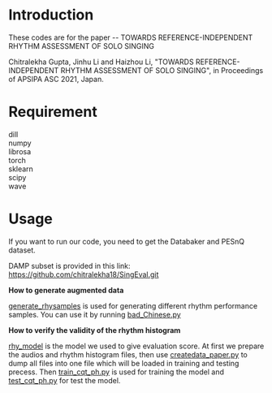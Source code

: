 # Introduction

These codes are for the paper -- TOWARDS REFERENCE-INDEPENDENT RHYTHM ASSESSMENT OF SOLO SINGING

Chitralekha Gupta, Jinhu Li and Haizhou Li, "TOWARDS REFERENCE-INDEPENDENT RHYTHM ASSESSMENT OF SOLO SINGING", in Proceedings of APSIPA ASC 2021, Japan.

# Requirement

dill   
numpy   
librosa   
torch   
sklearn   
scipy   
wave   

# Usage

If you want to run our code, you need to get the Databaker and PESnQ dataset.

DAMP subset is provided in this link: https://github.com/chitralekha18/SingEval.git

**How to generate augmented data**

[generate_rhysamples](https://github.com/AME430/TOWARDS-REFERENCE-INDEPENDENT-RHYTHM-ASSESSMENT-OF-SOLO-SINGING/tree/master/generate_rhysamples "generate_rhysamples") is used for generating different rhythm performance samples. You can use it by running [bad_Chinese.py](https://github.com/AME430/TOWARDS-REFERENCE-INDEPENDENT-RHYTHM-ASSESSMENT-OF-SOLO-SINGING/blob/master/generate_rhysamples/Chinese/bad_Chinese.py "bad_Chinese.py")

**How to verify the validity of the rhythm histogram**

[rhy_model](https://github.com/AME430/TOWARDS-REFERENCE-INDEPENDENT-RHYTHM-ASSESSMENT-OF-SOLO-SINGING/tree/master/rhy_model "rhy_model") is the model we used to give evaluation score. At first we prepare the audios and rhythm histogram files, then use [createdata_paper.py](https://github.com/AME430/TOWARDS-REFERENCE-INDEPENDENT-RHYTHM-ASSESSMENT-OF-SOLO-SINGING/blob/master/rhy_model/hybrid_CRNN/create_data/createdata_paper.py "createdata_paper.py") to dump all files into one file which will be loaded in training and testing precess. Then [train_cqt_ph.py](https://github.com/AME430/TOWARDS-REFERENCE-INDEPENDENT-RHYTHM-ASSESSMENT-OF-SOLO-SINGING/blob/master/rhy_model/hybrid_CRNN/train/train_cqt_ph.py "train_cqt_ph.py") is used for training the model and [test_cqt_ph.py](https://github.com/AME430/TOWARDS-REFERENCE-INDEPENDENT-RHYTHM-ASSESSMENT-OF-SOLO-SINGING/blob/master/rhy_model/hybrid_CRNN/test/test_cqt_ph.py "test_cqt_ph.py") for test the model.
